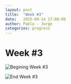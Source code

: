 ```yaml
---
layout: post
title:  "Week #3"
date:   2015-09-14 17:00:00
author: Pablo - Jorge
categories: progress
---
```


# Week #3

![Begining Week #3]({{site.baseurl}}/assets/week-progress/w3_02.jpg )

![End Week #3]({{site.baseurl}}/assets/week-progress/w3_02.jpg )

